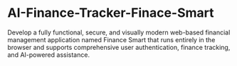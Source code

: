 # AI-Finance-Tracker-Finace-Smart
Develop a fully functional, secure, and visually modern web-based financial management application named Finance Smart that runs entirely in the browser and supports comprehensive user authentication, finance tracking, and AI-powered assistance.

